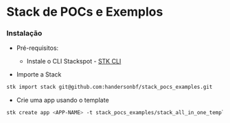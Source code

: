 # Stack de POCs e Exemplos

### Instalação

- Pré-requisitos: 
    * Instale o CLI Stackspot - [STK CLI](https://stackspot.com/download)

- Importe a Stack

```bash
stk import stack git@github.com:handersonbf/stack_pocs_examples.git
```

- Crie uma app usando o template

```bash
stk create app <APP-NAME> -t stack_pocs_examples/stack_all_in_one_template
```

